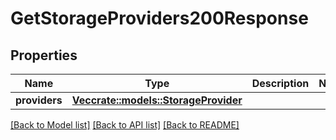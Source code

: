 # GetStorageProviders200Response

## Properties

Name | Type | Description | Notes
------------ | ------------- | ------------- | -------------
**providers** | [**Vec<crate::models::StorageProvider>**](StorageProvider.md) |  | 

[[Back to Model list]](../README.md#documentation-for-models) [[Back to API list]](../README.md#documentation-for-api-endpoints) [[Back to README]](../README.md)



